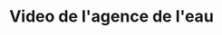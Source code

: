 ---
title : Video de l'agence de l'eau
source : https://www.youtube.com/channel/UCxuGwbIf-GLww67U6Q-Rz5w
---